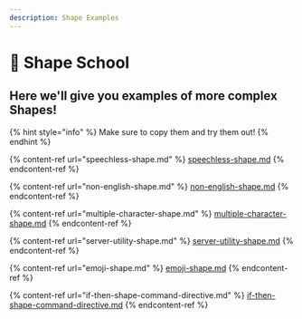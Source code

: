 ```yaml
---
description: Shape Examples
---
```


# 🏫 Shape School

## Here we'll give you examples of more complex Shapes!

{% hint style="info" %}
Make sure to copy them and try them out!
{% endhint %}

{% content-ref url="speechless-shape.md" %}
[speechless-shape.md](speechless-shape.md)
{% endcontent-ref %}

{% content-ref url="non-english-shape.md" %}
[non-english-shape.md](non-english-shape.md)
{% endcontent-ref %}

{% content-ref url="multiple-character-shape.md" %}
[multiple-character-shape.md](multiple-character-shape.md)
{% endcontent-ref %}

{% content-ref url="server-utility-shape.md" %}
[server-utility-shape.md](server-utility-shape.md)
{% endcontent-ref %}

{% content-ref url="emoji-shape.md" %}
[emoji-shape.md](emoji-shape.md)
{% endcontent-ref %}

{% content-ref url="if-then-shape-command-directive.md" %}
[if-then-shape-command-directive.md](if-then-shape-command-directive.md)
{% endcontent-ref %}

